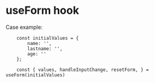 # useForm hook

Case example:

```
    const initialValues = {
        name: '',
        lastname: '',
        age: ''
    };

    const { values, handleInputChange, resetForm, } = useForm(initialValues)
```
